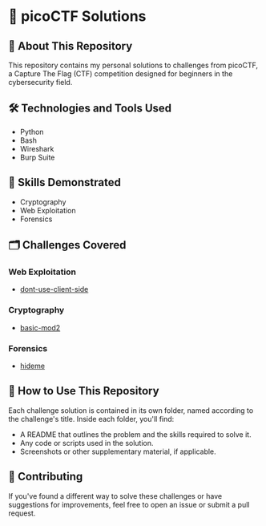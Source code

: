 # 🚀 picoCTF Solutions

## 📘 About This Repository

This repository contains my personal solutions to challenges from picoCTF, a Capture The Flag (CTF) competition designed for beginners in the cybersecurity field.

## 🛠️ Technologies and Tools Used

- Python
- Bash
- Wireshark
- Burp Suite

## 🌟 Skills Demonstrated

- Cryptography
- Web Exploitation
- Forensics

## 🗂️ Challenges Covered

### Web Exploitation
* [dont-use-client-side](picoCTF-Solutions/web-exploitation/dont-use-client-side/)

### Cryptography 
* [basic-mod2](picoCTF-Solutions/cryptography/basic-mod2/)

### Forensics 
* [hideme](picoCTF-Solutions/Forensics/hideme/)

## 📖 How to Use This Repository

Each challenge solution is contained in its own folder, named according to the challenge's title. Inside each folder, you'll find:

- A README that outlines the problem and the skills required to solve it.
- Any code or scripts used in the solution.
- Screenshots or other supplementary material, if applicable.

## 🤝 Contributing

If you've found a different way to solve these challenges or have suggestions for improvements, feel free to open an issue or submit a pull request.

